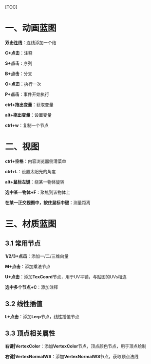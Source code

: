 [TOC]

# 一、动画蓝图

**双击连线**：连线添加一个结

**C+点击**：注释

**S+点击**：序列

**B+点击**：分支

**O+点击**：执行一次

**P+点击**：事件开始执行

**ctrl+拖出变量**：获取变量

**alt+拖出变量**：设置变量

**ctrl+w**：复制一个节点

# 二、视图

**ctrl+空格**：内容浏览器侧滑菜单

**ctrl+L**：设置太阳光的角度

**alt+鼠标左键**：绕某一物体旋转

**选中某一物体+F**：聚焦到该物体上

**在某一正交视图中，按住鼠标中键**：测量距离

# 三、材质蓝图

## 3.1	常用节点

**1/2/3+点击**：添加一/二/三维向量

**M+点击**：添加乘法节点

**U+点击**：添加**TexCoord**节点，用于UV平铺，与贴图的UVs相连

**选中多个节点+C**：添加注释

## 3.2	线性插值

**L+点击**：添加**Lerp**节点，线性插值节点

## 3.3	顶点相关属性

**右键|VertexColor**：添加**VertexColor**节点，顶点颜色节点，用于顶点绘制

**右键|VertexNormalWS**：添加**VertexNormalWS**节点，获取顶点法线